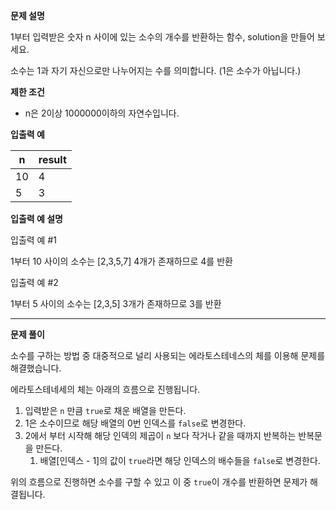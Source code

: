 **문제 설명**

1부터 입력받은 숫자 n 사이에 있는 소수의 개수를 반환하는 함수, solution을 만들어 보세요.

소수는 1과 자기 자신으로만 나누어지는 수를 의미합니다.
(1은 소수가 아닙니다.)

**제한 조건**

- n은 2이상 1000000이하의 자연수입니다.

**입출력 예**

|n|result|
|-|-|
|10|4|
|5|3|

**입출력 예 설명**

입출력 예 #1

1부터 10 사이의 소수는 [2,3,5,7] 4개가 존재하므로 4를 반환

입출력 예 #2

1부터 5 사이의 소수는 [2,3,5] 3개가 존재하므로 3를 반환

<hr/>

**문제 풀이**

소수를 구하는 방법 중 대중적으로 널리 사용되는 에라토스테네스의 체를 이용해 문제를 해결했습니다.

에라토스테네세의 체는 아래의 흐름으로 진행됩니다.

1. 입력받은 `n` 만큼 `true`로 채운 배열을 만든다.
2. 1은 소수이므로 해당 배열의 0번 인덱스를 `false`로 변경한다.
3. 2에서 부터 시작해 해당 인덱의 제곱이 `n` 보다 작거나 같을 때까지 반복하는 반복문을 만든다.   
   1. 배열[인덱스 - 1]의 값이 `true`라면 해당 인덱스의 배수들을 `false`로 변경한다.

위의 흐름으로 진행하면 소수를 구할 수 있고 이 중 `true`이 개수를 반환하면 문제가 해결됩니다.